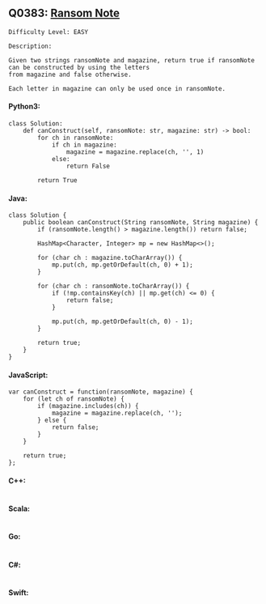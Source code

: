 ## Q0383: [Ransom Note](https://leetcode.com/problems/ransom-note/)

```
Difficulty Level: EASY
```

```
Description:

Given two strings ransomNote and magazine, return true if ransomNote can be constructed by using the letters
from magazine and false otherwise.

Each letter in magazine can only be used once in ransomNote.
```

#### Python3:

```
class Solution:
    def canConstruct(self, ransomNote: str, magazine: str) -> bool:
        for ch in ransomNote:
            if ch in magazine:
                magazine = magazine.replace(ch, '', 1)
            else:
                return False
                
        return True
```

#### Java:

```
class Solution {
    public boolean canConstruct(String ransomNote, String magazine) {
        if (ransomNote.length() > magazine.length()) return false;

        HashMap<Character, Integer> mp = new HashMap<>();

        for (char ch : magazine.toCharArray()) {
            mp.put(ch, mp.getOrDefault(ch, 0) + 1);
        }

        for (char ch : ransomNote.toCharArray()) {
            if (!mp.containsKey(ch) || mp.get(ch) <= 0) {
                return false;
            }

            mp.put(ch, mp.getOrDefault(ch, 0) - 1);
        }

        return true;
    }
}
```

#### JavaScript:

```
var canConstruct = function(ransomNote, magazine) {
    for (let ch of ransomNote) {
        if (magazine.includes(ch)) {
            magazine = magazine.replace(ch, '');
        } else {
            return false;
        }
    }

    return true;
};
```

#### C++:

```

```

#### Scala:

```

```

#### Go:

```

```

#### C#:

```

```

#### Swift:

```

```